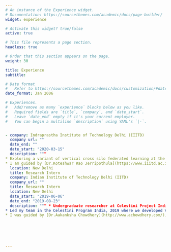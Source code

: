 ```yaml
---
# An instance of the Experience widget.
# Documentation: https://sourcethemes.com/academic/docs/page-builder/
widget: experience

# Activate this widget? true/false
active: true

# This file represents a page section.
headless: true

# Order that this section appears on the page.
weight: 30

title: Experience
subtitle:

# Date format
#   Refer to https://sourcethemes.com/academic/docs/customization/#date-format
date_format: Jan 2006

# Experiences.
#   Add/remove as many `experience` blocks below as you like.
#   Required fields are `title`, `company`, and `date_start`.
#   Leave `date_end` empty if it's your current employer.
#   You can begin a multiline `description` using YAML's `|-`.


- company: Indraprastha Institute of Technology Delhi (IIITD)
  company url: ""
  date_end: ""
  date_start: "2020-03-15"  
  description: """
* Exploring a variant of vertical cross silo federated learning at the NICE Lab.
* I am guided by [Dr.Koteshwar Rao Jerripothula](https://www.iiitd.ac.in/koteswar) """
  location: New Delhi
  title: Research Intern
  company: Indian Institute of Technology Delhi (IITD)
  company_url: ""
  title: Research Intern
  location: New Delhi
  date_start: "2019-06-06"
  date_end: "2019-08-23"
  description: """ * Undergraduate researcher at Celestini Project India 2019.
* Led my team in the Celestini Program India, 2019 where we developed VisionAir: A privacy preserving smartphone application that can estimate the Air Quality Index of an image that the user takes. I built and optimized the custom deep learning model which used image, temporal and weather data to predict the PM 2.5 from the image that a user takes. 
* I was guided by [Dr.Aakanksha Chowdhery](http://www.achowdhery.com/), Google Brain """






---
```

